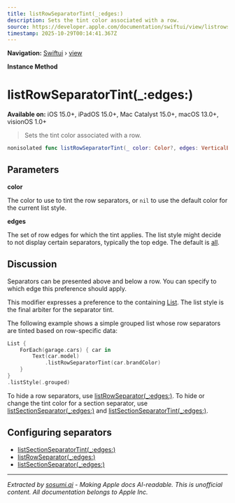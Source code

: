 ```yaml
---
title: listRowSeparatorTint(_:edges:)
description: Sets the tint color associated with a row.
source: https://developer.apple.com/documentation/swiftui/view/listrowseparatortint(_:edges:)
timestamp: 2025-10-29T00:14:41.367Z
---
```


**Navigation:** [Swiftui](/documentation/swiftui) › [view](/documentation/swiftui/view)

**Instance Method**

# listRowSeparatorTint(_:edges:)

**Available on:** iOS 15.0+, iPadOS 15.0+, Mac Catalyst 15.0+, macOS 13.0+, visionOS 1.0+

> Sets the tint color associated with a row.

```swift
nonisolated func listRowSeparatorTint(_ color: Color?, edges: VerticalEdge.Set = .all) -> some View
```

## Parameters

**color**

The color to use to tint the row separators, or `nil` to use the default color for the current list style.



**edges**

The set of row edges for which the tint applies. The list style might decide to not display certain separators, typically the top edge. The default is [all](/documentation/swiftui/verticaledge/set/all).



## Discussion

Separators can be presented above and below a row. You can specify to which edge this preference should apply.

This modifier expresses a preference to the containing [List](/documentation/swiftui/list). The list style is the final arbiter for the separator tint.

The following example shows a simple grouped list whose row separators are tinted based on row-specific data:

```swift
List {
    ForEach(garage.cars) { car in
        Text(car.model)
            .listRowSeparatorTint(car.brandColor)
    }
}
.listStyle(.grouped)
```

To hide a row separators, use [listRowSeparator(_:edges:)](/documentation/swiftui/view/listrowseparator(_:edges:)). To hide or change the tint color for a section separator, use [listSectionSeparator(_:edges:)](/documentation/swiftui/view/listsectionseparator(_:edges:)) and [listSectionSeparatorTint(_:edges:)](/documentation/swiftui/view/listsectionseparatortint(_:edges:)).

## Configuring separators

- [listSectionSeparatorTint(_:edges:)](/documentation/swiftui/view/listsectionseparatortint(_:edges:))
- [listRowSeparator(_:edges:)](/documentation/swiftui/view/listrowseparator(_:edges:))
- [listSectionSeparator(_:edges:)](/documentation/swiftui/view/listsectionseparator(_:edges:))

---

*Extracted by [sosumi.ai](https://sosumi.ai) - Making Apple docs AI-readable.*
*This is unofficial content. All documentation belongs to Apple Inc.*
